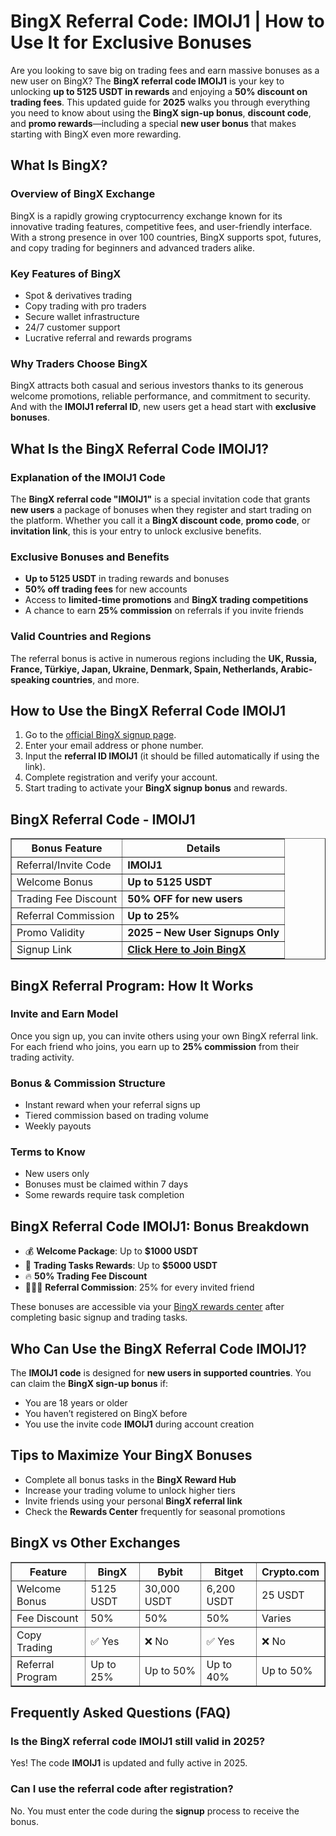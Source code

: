 <h1>BingX Referral Code: IMOIJ1 | How to Use It for Exclusive Bonuses</h1>
<p>Are you looking to save big on trading fees and earn massive bonuses as a new user on BingX? The <strong>BingX referral code IMOIJ1</strong> is your key to unlocking <strong>up to 5125 USDT in rewards</strong> and enjoying a <strong>50% discount on trading fees</strong>. This updated guide for <strong>2025</strong> walks you through everything you need to know about using the <strong>BingX sign-up bonus</strong>, <strong>discount code</strong>, and <strong>promo rewards</strong>—including a special <strong>new user bonus</strong> that makes starting with BingX even more rewarding.</p>

<h2>What Is BingX?</h2>
<h3>Overview of BingX Exchange</h3>
<p>BingX is a rapidly growing cryptocurrency exchange known for its innovative trading features, competitive fees, and user-friendly interface. With a strong presence in over 100 countries, BingX supports spot, futures, and copy trading for beginners and advanced traders alike.</p>

<h3>Key Features of BingX</h3>
<ul>
<li>Spot & derivatives trading</li>
<li>Copy trading with pro traders</li>
<li>Secure wallet infrastructure</li>
<li>24/7 customer support</li>
<li>Lucrative referral and rewards programs</li>
</ul>

<h3>Why Traders Choose BingX</h3>
<p>BingX attracts both casual and serious investors thanks to its generous welcome promotions, reliable performance, and commitment to security. And with the <strong>IMOIJ1 referral ID</strong>, new users get a head start with <strong>exclusive bonuses</strong>.</p>

<h2>What Is the BingX Referral Code IMOIJ1?</h2>
<h3>Explanation of the IMOIJ1 Code</h3>
<p>The <strong>BingX referral code "IMOIJ1"</strong> is a special invitation code that grants <strong>new users</strong> a package of bonuses when they register and start trading on the platform. Whether you call it a <strong>BingX discount code</strong>, <strong>promo code</strong>, or <strong>invitation link</strong>, this is your entry to unlock exclusive benefits.</p>

<h3>Exclusive Bonuses and Benefits</h3>
<ul>
<li><strong>Up to 5125 USDT</strong> in trading rewards and bonuses</li>
<li><strong>50% off trading fees</strong> for new accounts</li>
<li>Access to <strong>limited-time promotions</strong> and <strong>BingX trading competitions</strong></li>
<li>A chance to earn <strong>25% commission</strong> on referrals if you invite friends</li>
</ul>

<h3>Valid Countries and Regions</h3>
<p>The referral bonus is active in numerous regions including the <strong>UK, Russia, France, Türkiye, Japan, Ukraine, Denmark, Spain, Netherlands, Arabic-speaking countries</strong>, and more.</p>

<h2>How to Use the BingX Referral Code IMOIJ1</h2>
<ol>
<li>Go to the <a href="https://bingx.com/invite/IMOIJ1" target="_blank" rel="noopener">official BingX signup page</a>.</li>
<li>Enter your email address or phone number.</li>
<li>Input the <strong>referral ID IMOIJ1</strong> (it should be filled automatically if using the link).</li>
<li>Complete registration and verify your account.</li>
<li>Start trading to activate your <strong>BingX signup bonus</strong> and rewards.</li>
</ol>

<h2>BingX Referral Code - IMOIJ1</h2>
<table border="1" cellpadding="8" cellspacing="0">
<thead>
<tr><th>Bonus Feature</th><th>Details</th></tr>
</thead>
<tbody>
<tr><td>Referral/Invite Code</td><td><strong>IMOIJ1</strong></td></tr>
<tr><td>Welcome Bonus</td><td><strong>Up to 5125 USDT</strong></td></tr>
<tr><td>Trading Fee Discount</td><td><strong>50% OFF for new users</strong></td></tr>
<tr><td>Referral Commission</td><td><strong>Up to 25%</strong></td></tr>
<tr><td>Promo Validity</td><td><strong>2025 – New User Signups Only</strong></td></tr>
<tr><td>Signup Link</td><td><a href="https://bingx.com/invite/IMOIJ1" target="_blank" rel="noopener"><strong>Click Here to Join BingX</strong></a></td></tr>
</tbody>
</table>

<h2>BingX Referral Program: How It Works</h2>
<h3>Invite and Earn Model</h3>
<p>Once you sign up, you can invite others using your own BingX referral link. For each friend who joins, you earn up to <strong>25% commission</strong> from their trading activity.</p>

<h3>Bonus & Commission Structure</h3>
<ul>
<li>Instant reward when your referral signs up</li>
<li>Tiered commission based on trading volume</li>
<li>Weekly payouts</li>
</ul>

<h3>Terms to Know</h3>
<ul>
<li>New users only</li>
<li>Bonuses must be claimed within 7 days</li>
<li>Some rewards require task completion</li>
</ul>

<h2>BingX Referral Code IMOIJ1: Bonus Breakdown</h2>
<ul>
<li>💰 <strong>Welcome Package</strong>: Up to <strong>$1000 USDT</strong></li>
<li>🎯 <strong>Trading Tasks Rewards</strong>: Up to <strong>$5000 USDT</strong></li>
<li>🔥 <strong>50% Trading Fee Discount</strong></li>
<li>🧑‍🤝‍🧑 <strong>Referral Commission</strong>: 25% for every invited friend</li>
</ul>
<p>These bonuses are accessible via your <a href="https://bingx.com/invite/IMOIJ1" target="_blank" rel="noopener">BingX rewards center</a> after completing basic signup and trading tasks.</p>

<h2>Who Can Use the BingX Referral Code IMOIJ1?</h2>
<p>The <strong>IMOIJ1 code</strong> is designed for <strong>new users in supported countries</strong>. You can claim the <strong>BingX sign-up bonus</strong> if:</p>
<ul>
<li>You are 18 years or older</li>
<li>You haven’t registered on BingX before</li>
<li>You use the invite code <strong>IMOIJ1</strong> during account creation</li>
</ul>

<h2>Tips to Maximize Your BingX Bonuses</h2>
<ul>
<li>Complete all bonus tasks in the <strong>BingX Reward Hub</strong></li>
<li>Increase your trading volume to unlock higher tiers</li>
<li>Invite friends using your personal <strong>BingX referral link</strong></li>
<li>Check the <strong>Rewards Center</strong> frequently for seasonal promotions</li>
</ul>

<h2>BingX vs Other Exchanges</h2>
<table border="1" cellpadding="8" cellspacing="0">
<thead>
<tr><th>Feature</th><th>BingX</th><th>Bybit</th><th>Bitget</th><th>Crypto.com</th></tr>
</thead>
<tbody>
<tr><td>Welcome Bonus</td><td>5125 USDT</td><td>30,000 USDT</td><td>6,200 USDT</td><td>25 USDT</td></tr>
<tr><td>Fee Discount</td><td>50%</td><td>50%</td><td>50%</td><td>Varies</td></tr>
<tr><td>Copy Trading</td><td>✅ Yes</td><td>❌ No</td><td>✅ Yes</td><td>❌ No</td></tr>
<tr><td>Referral Program</td><td>Up to 25%</td><td>Up to 50%</td><td>Up to 40%</td><td>Up to 50%</td></tr>
</tbody>
</table>

<h2>Frequently Asked Questions (FAQ)</h2>
<h3>Is the BingX referral code IMOIJ1 still valid in 2025?</h3>
<p>Yes! The code <strong>IMOIJ1</strong> is updated and fully active in 2025.</p>

<h3>Can I use the referral code after registration?</h3>
<p>No. You must enter the code during the <strong>signup</strong> process to receive the bonus.</p>

</body>
</html>
